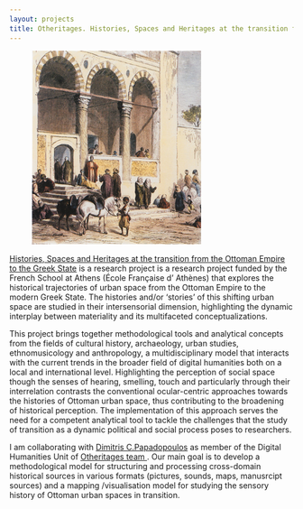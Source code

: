 ```yaml
---
layout: projects
title: Otheritages. Histories, Spaces and Heritages at the transition from the Ottoman Empire to the Greek State
---
```

<figure>
  <a href="http://eng.travelogues.gr/item.php?view=52450"><img src="../images/otheritages.jpg" width="300"></a>
</figure>

<a href="https://otheritages.efa.gr">Histories, Spaces and Heritages at the transition from the Ottoman Empire to the Greek State</a> is a research project is a research project funded by the French School at Athens (École Française d’ Athènes) that explores the historical trajectories of urban space from the Ottoman Empire to the modern Greek State. 
The histories and/or ‘stories’ of this shifting urban space are studied in their intersensorial dimension, highlighting the dynamic interplay between materiality and its multifaceted conceptualizations.

This project brings together methodological tools and analytical concepts from the fields of cultural history, archaeology, urban studies, ethnomusicology and anthropology, a multidisciplinary model that interacts with the current trends in the broader field of digital humanities both on a local and international level.
Highlighting the perception of social space though the senses of hearing, smelling, touch and particularly through their interrelation contrasts the conventional ocular-centric approaches towards the histories of Ottoman urban space, thus contributing to the broadening of historical perception. The implementation of this approach serves the need for a competent analytical tool to tackle the challenges that the study of transition as a dynamic political and social process poses to researchers.

I am collaborating with <a href="http://dimaterialist.net"> Dimitris C.Papadopoulos</a> as member of the Digital Humanities Unit of <a href="https://otheritages.efa.gr/index.php/people/"> Otheritages team </a>. Our main goal is to develop a methodological model for structuring and processing cross-domain historical sources in various formats (pictures, sounds, maps, manusrcipt sources) and a mapping /visualisation model for studying the sensory history of Ottoman urban spaces in transition.
 
